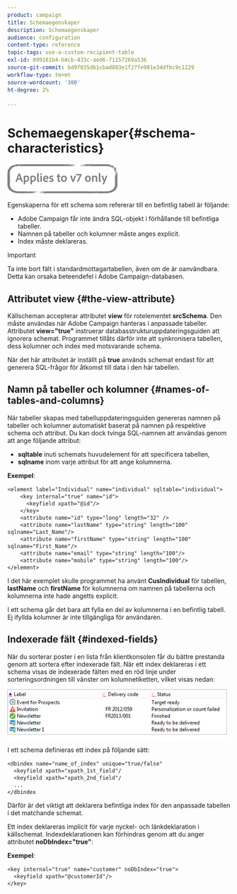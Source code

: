```yaml
---
product: campaign
title: Schemaegenskaper
description: Schemaegenskaper
audience: configuration
content-type: reference
topic-tags: use-a-custom-recipient-table
exl-id: 099161b4-b4cb-433c-aed6-71157269a536
source-git-commit: bd9f035db1cbad883e1f27fe901e34dfbc9c1229
workflow-type: tm+mt
source-wordcount: '380'
ht-degree: 2%

---
```


# Schemaegenskaper{#schema-characteristics}

![](../../assets/v7-only.svg)

Egenskaperna för ett schema som refererar till en befintlig tabell är följande:

* Adobe Campaign får inte ändra SQL-objekt i förhållande till befintliga tabeller.
* Namnen på tabeller och kolumner måste anges explicit.
* Index måste deklareras.

>[!IMPORTANT]
>
>Ta inte bort fält i standardmottagartabellen, även om de är oanvändbara. Detta kan orsaka beteendefel i Adobe Campaign-databasen.

## Attributet view {#the-view-attribute}

Källscheman accepterar attributet **view** för rotelementet **srcSchema**. Den måste användas när Adobe Campaign hanteras i anpassade tabeller. Attributet **view=&quot;true&quot;** instruerar databasstrukturuppdateringsguiden att ignorera schemat. Programmet tillåts därför inte att synkronisera tabellen, dess kolumner och index med motsvarande schema.

När det här attributet är inställt på **true** används schemat endast för att generera SQL-frågor för åtkomst till data i den här tabellen.

## Namn på tabeller och kolumner {#names-of-tables-and-columns}

När tabeller skapas med tabelluppdateringsguiden genereras namnen på tabeller och kolumner automatiskt baserat på namnen på respektive schema och attribut. Du kan dock tvinga SQL-namnen att användas genom att ange följande attribut:

* **sqltable** inuti schemats huvudelement för att specificera tabellen,
* **sqlname** inom varje attribut för att ange kolumnerna.

**Exempel**:

```
<element label="Individual" name="individual" sqltable="individual">
    <key internal="true" name="id">
      <keyfield xpath="@id"/>
    </key> 
    <attribute name="id" type="long" length="32" />
    <attribute name="lastName" type="string" length="100" sqlname="Last_Name"/>
    <attribute name="firstName" type="string" length="100" sqlname="First_Name"/>
    <attribute name="email" type="string" length="100"/>
    <attribute name="mobile" type="string" length="100"/>
</element>
```

I det här exemplet skulle programmet ha använt **CusIndividual** för tabellen, **lastName** och **firstName** för kolumnerna om namnen på tabellerna och kolumnerna inte hade angetts explicit.

I ett schema går det bara att fylla en del av kolumnerna i en befintlig tabell. Ej ifyllda kolumner är inte tillgängliga för användaren.

## Indexerade fält {#indexed-fields}

När du sorterar poster i en lista från klientkonsolen får du bättre prestanda genom att sortera efter indexerade fält. När ett index deklareras i ett schema visas de indexerade fälten med en röd linje under sorteringsordningen till vänster om kolumnetiketten, vilket visas nedan:

![](assets/s_ncs_integration_mapping_index.png)

I ett schema definieras ett index på följande sätt:

```
<dbindex name="name_of_index" unique="true/false"
  <keyfield xpath="xpath_1st_field"/
  <keyfield xpath="xpath_2nd_field"/
  ...
</dbindex
```

Därför är det viktigt att deklarera befintliga index för den anpassade tabellen i det matchande schemat.

Ett index deklareras implicit för varje nyckel- och länkdeklaration i källschemat. Indexdeklarationen kan förhindras genom att du anger attributet **noDbIndex=&quot;true&quot;**:

**Exempel**:

```
<key internal="true" name="customer" noDbIndex="true">
  <keyfield xpath="@customerId"/>
</key>
```
